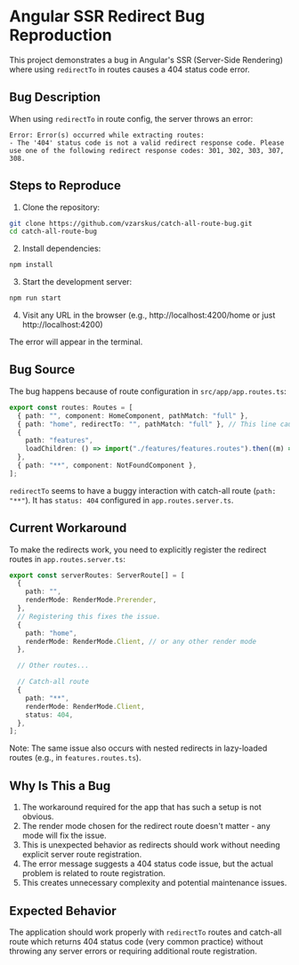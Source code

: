# Angular SSR Redirect Bug Reproduction

This project demonstrates a bug in Angular's SSR (Server-Side Rendering) where using `redirectTo` in routes causes a 404 status code error.

## Bug Description

When using `redirectTo` in route config, the server throws an error:

```
Error: Error(s) occurred while extracting routes:
- The '404' status code is not a valid redirect response code. Please use one of the following redirect response codes: 301, 302, 303, 307, 308.
```

## Steps to Reproduce

1. Clone the repository:

```bash
git clone https://github.com/vzarskus/catch-all-route-bug.git
cd catch-all-route-bug
```

2. Install dependencies:

```bash
npm install
```

3. Start the development server:

```bash
npm run start
```

4. Visit any URL in the browser (e.g., http://localhost:4200/home or just http://localhost:4200)

The error will appear in the terminal.

## Bug Source

The bug happens because of route configuration in `src/app/app.routes.ts`:

```typescript
export const routes: Routes = [
  { path: "", component: HomeComponent, pathMatch: "full" },
  { path: "home", redirectTo: "", pathMatch: "full" }, // This line causes the issue
  {
    path: "features",
    loadChildren: () => import("./features/features.routes").then((m) => m.FEATURES_ROUTES),
  },
  { path: "**", component: NotFoundComponent },
];
```

`redirectTo` seems to have a buggy interaction with catch-all route (`path: "**"`).
It has `status: 404` configured in `app.routes.server.ts`.

## Current Workaround

To make the redirects work, you need to explicitly register the redirect routes in `app.routes.server.ts`:

```typescript
export const serverRoutes: ServerRoute[] = [
  {
    path: "",
    renderMode: RenderMode.Prerender,
  },
  // Registering this fixes the issue.
  {
    path: "home",
    renderMode: RenderMode.Client, // or any other render mode
  },

  // Other routes...

  // Catch-all route
  {
    path: "**",
    renderMode: RenderMode.Client,
    status: 404,
  },
];
```

Note: The same issue also occurs with nested redirects in lazy-loaded routes (e.g., in `features.routes.ts`).

## Why Is This a Bug

1. The workaround required for the app that has such a setup is not obvious.
2. The render mode chosen for the redirect route doesn't matter - any mode will fix the issue.
3. This is unexpected behavior as redirects should work without needing explicit server route registration.
4. The error message suggests a 404 status code issue, but the actual problem is related to route registration.
5. This creates unnecessary complexity and potential maintenance issues.

## Expected Behavior

The application should work properly with `redirectTo` routes and catch-all route which returns 404 status code (very common practice) without throwing any server errors or requiring additional route registration.
